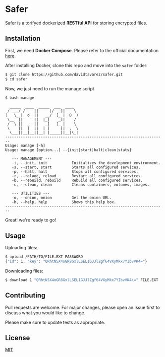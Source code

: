 # Safer

Safer is a torifyed dockerized **RESTful API** for storing encrypted files.

## Installation

First, we need **Docker Compose**. Please refer to the official documentation [here](https://docs.docker.com/compose/install/).

After installing Docker, clone this repo and move into the `safer` folder:

```bash
$ git clone https://github.com/davidtavarez/safer.git
$ cd safer
```

Now, we just need to run the manage script

```bash
$ bash manage
```
```
  _____  ____  _____  ___  ____
 / ___/ /    ||     |/  _]|    \
(   \_ |  o  ||   __/  [_ |  D  )
 \__  ||     ||  |_|    _]|    /
 /  \ ||  _  ||   _]   [_ |    \
 \    ||  |  ||  | |     ||  .  \
  \___||__|__||__| |_____||__|\_|
------------------------------------------------------------------------
Usage: manage [-h]
Usage: manage [option...] --{init|start|halt|clean|stats}

   --- MANAGEMENT ---
   -i, --init, init           Initializes the development environment.
   -s, --start, start         Starts all configured services.
   -p, --halt, halt           Stops all configured services.
   -r, --relaod, reload       Restart all configured services.
   -b, --rebuild, rebuild     Rebuild all configured services.
   -c, --clean, clean         Cleans containers, volumes, images.

   --- UTILITIES ---
   -o, --onion, onion         Get the onion URL.
   -h, --help, help           Shows this help box.
------------------------------------------------------------------------

```

Great! we're ready to go!

## Usage

Uploading files:

```bash
$ upload /PATH/TO/FILE.EXT PASSWORD
{"id": 1, "key": "QRhtN5X4oGR8GxlLSEL1GJJlZgf64VXyMkx7YIbvVK4="}
```

Downloading files:

```bash
$ download 1 "QRhtN5X4oGR8GxlLSEL1GJJlZgf64VXyMkx7YIbvVK4\=" FILE.EXT
```

## Contributing
Pull requests are welcome. For major changes, please open an issue first to discuss what you would like to change.

Please make sure to update tests as appropriate.

## License
[MIT](https://choosealicense.com/licenses/mit/)
